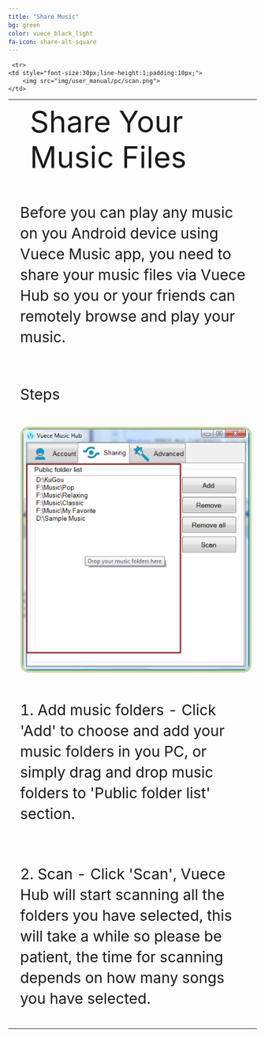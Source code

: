 ```yaml
---
title: "Share Music"
bg: green
color: vuece_black_light
fa-icon: share-alt-square
---
```


<head>
<style>
#vuecep{
    font-size: 30px;
}


</style>
</head>

<table>
  <tr>
    <td rowspan="11">
    	<span class="fa-stack subtlecircle" style="font-size:60px; background:rgba(255,166,0,0)">
		  <i class="fa fa-circle fa-stack-2x text-vuece_black_light"></i>
		  <i class="fa fa-share-alt-square fa-stack-1x text-green"></i>
		</span>
	</td>
	<td style="font-size:60px;text-align:left;line-height:1.2;margin-top: 10px;">
    	Share Your Music Files
	</td>		
  </tr>
  
  <tr>
	<td style="font-size:30px;line-height:1.4;padding:10px;">
    	<p id="vuecep">Before you can play any music on you Android device using Vuece Music app, you need to share your music files via Vuece Hub so you or your friends can remotely browse and play your music.</p>
	</td>		
  </tr>
  
   <tr>
	<td style="font-size:30px;line-height:1;padding:10px;">
    	<p id="vuecep">Steps</p>
	</td>		
  </tr>
  
   <tr>
	<td style="font-size:30px;line-height:1;padding:10px;">
		<img src="img/user_manual/pc/share_folders.png">    
	</td>
  </tr>
  
  <tr>
	<td style="font-size:30px;line-height:1.4;padding:10px;">
    	<p id="vuecep">1. Add music folders - Click 'Add' to choose and add your music folders in you PC, or simply drag and drop music folders to 'Public folder list' section.</p>
	</td>		
  </tr>
  
     <tr>
	<td style="font-size:30px;line-height:1;padding:10px;">
		<img src="img/user_manual/pc/scan.png">    
	</td>
  </tr>
  
  <tr>
	<td style="font-size:30px;line-height:1.4;padding:10px;">
    	<p id="vuecep">2. Scan - Click 'Scan', Vuece Hub will start scanning all the folders you have selected, this will take a while so please be patient, the time for scanning depends on how many songs you have selected.</p>
	</td>		
  </tr>
  
  
</table>


